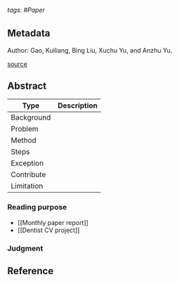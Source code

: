 ###### tags: #Paper

## Metadata

Author: Gao, Kuiliang, Bing Liu, Xuchu Yu, and Anzhu Yu.

[source](https://ieeexplore-ieee-org.nutc.idm.oclc.org/document/9769872)

## Abstract

| Type       | Description |
| ---------- | ----------- |
| Background |             |
| Problem    |             |
| Method     |             |
| Steps      |             |
| Exception  |             |
| Contribute |             |
| Limitation |             |

### Reading purpose
- [[Monthly paper report]]
- [[Dentist CV project]]

### Judgment

## Reference
